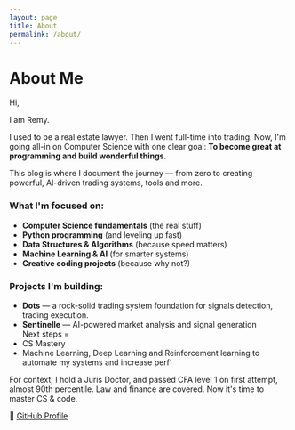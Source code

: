 ```yaml
---
layout: page  
title: About  
permalink: /about/  
---
```


# About Me
Hi,

I am Remy.

I used to be a real estate lawyer. Then I went full-time into trading. Now, I'm going all-in on Computer Science with one clear goal: **To become great at programming and build wonderful things.**

This blog is where I document the journey — from zero to creating powerful, AI-driven trading systems, tools and more.

### What I'm focused on:
- **Computer Science fundamentals** (the real stuff)
- **Python programming** (and leveling up fast)
- **Data Structures & Algorithms** (because speed matters)
- **Machine Learning & AI** (for smarter systems)
- **Creative coding projects** (because why not?)

### Projects I'm building:
- **Dots** — a rock-solid trading system foundation for signals detection, trading execution. 
- **Sentinelle** — AI-powered market analysis and signal generation  
Next steps =
- CS Mastery
- Machine Learning, Deep Learning and Reinforcement learning to automate my systems and increase perf'

For context, I hold a Juris Doctor, and passed CFA level 1 on first attempt, almost 90th percentile.
Law and finance are covered.
Now it's time to master CS & code.

🔗 [GitHub Profile](https://github.com/Rae699)